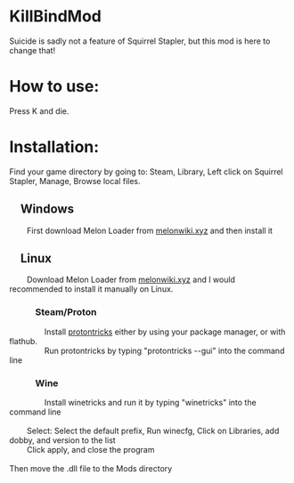 # KillBindMod
Suicide is sadly not a feature of Squirrel Stapler, but this mod is here to change that!
# How to use:
Press K and die.
# Installation:
Find your game directory by going to: Steam, Library, Left click on Squirrel Stapler, Manage, Browse local files.
## &nbsp;&nbsp;&nbsp;&nbsp;Windows
&nbsp;&nbsp;&nbsp;&nbsp;&nbsp;&nbsp;&nbsp;&nbsp;First download Melon Loader from [melonwiki.xyz](melonwiki.xyz) and then install it<br />
## &nbsp;&nbsp;&nbsp;&nbsp;Linux
&nbsp;&nbsp;&nbsp;&nbsp;&nbsp;&nbsp;&nbsp;&nbsp;Download Melon Loader from [melonwiki.xyz](melonwiki.xyz) and I would recommended to install it manually on Linux.
### &nbsp;&nbsp;&nbsp;&nbsp;&nbsp;&nbsp;&nbsp;&nbsp;&nbsp;&nbsp;&nbsp;&nbsp;Steam/Proton
&nbsp;&nbsp;&nbsp;&nbsp;&nbsp;&nbsp;&nbsp;&nbsp;&nbsp;&nbsp;&nbsp;&nbsp;&nbsp;&nbsp;&nbsp;&nbsp;Install [protontricks](https://github.com/Matoking/protontricks) either by using your package manager, or with flathub.<br>
&nbsp;&nbsp;&nbsp;&nbsp;&nbsp;&nbsp;&nbsp;&nbsp;&nbsp;&nbsp;&nbsp;&nbsp;&nbsp;&nbsp;&nbsp;&nbsp;Run protontricks by typing "protontricks --gui" into the command line
### &nbsp;&nbsp;&nbsp;&nbsp;&nbsp;&nbsp;&nbsp;&nbsp;&nbsp;&nbsp;&nbsp;&nbsp;Wine
&nbsp;&nbsp;&nbsp;&nbsp;&nbsp;&nbsp;&nbsp;&nbsp;&nbsp;&nbsp;&nbsp;&nbsp;&nbsp;&nbsp;&nbsp;&nbsp;Install winetricks and run it by typing "winetricks" into the command line<br><br>
&nbsp;&nbsp;&nbsp;&nbsp;&nbsp;&nbsp;&nbsp;&nbsp;Select: Select the default prefix, Run winecfg, Click on Libraries, add dobby, and version to the list<br>
&nbsp;&nbsp;&nbsp;&nbsp;&nbsp;&nbsp;&nbsp;&nbsp;Click apply, and close the program<br><br>
Then move the .dll file to the Mods directory
